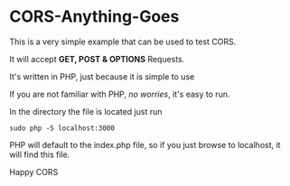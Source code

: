 # CORS-Anything-Goes

This is a very simple example that can be used to test CORS.

It will accept **GET, POST & OPTIONS** Requests.

It's written in PHP, just because it is simple to use

If you are not familiar with PHP, *no worries*, it's easy to run.

In the directory the file is located just run

```
sudo php -S localhost:3000
```

PHP will default to the index.php file, so if you just browse
to localhost, it will find this file.

Happy CORS
